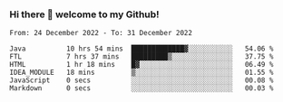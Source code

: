 ### Hi there 👋 welcome to my Github! 

<!--START_SECTION:waka-->

```text
From: 24 December 2022 - To: 31 December 2022

Java          10 hrs 54 mins  █████████████▓░░░░░░░░░░░   54.06 %
FTL           7 hrs 37 mins   █████████▒░░░░░░░░░░░░░░░   37.75 %
HTML          1 hr 18 mins    █▓░░░░░░░░░░░░░░░░░░░░░░░   06.49 %
IDEA_MODULE   18 mins         ▒░░░░░░░░░░░░░░░░░░░░░░░░   01.55 %
JavaScript    0 secs          ░░░░░░░░░░░░░░░░░░░░░░░░░   00.08 %
Markdown      0 secs          ░░░░░░░░░░░░░░░░░░░░░░░░░   00.03 %
```

<!--END_SECTION:waka-->
